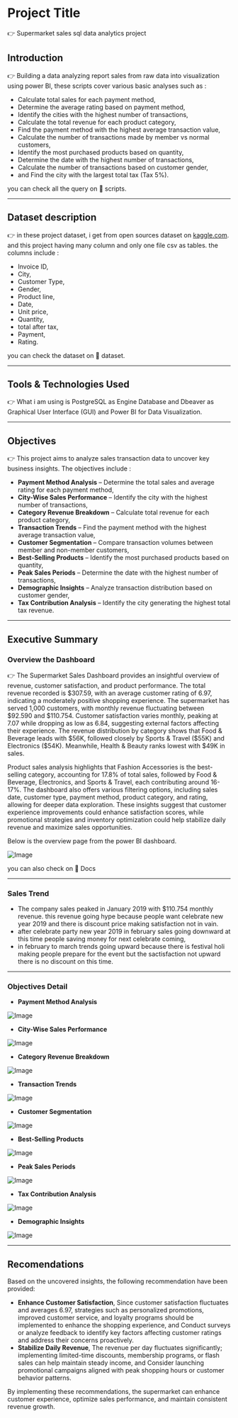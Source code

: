 # Project Title 
 👉 Supermarket sales sql data analytics project

## Introduction
 👉 Building a data analyzing report sales from raw data into visualization using power BI, these scripts cover various basic analyses such as :
- Calculate total sales for each payment method,
- Determine the average rating based on payment method,
- Identify the cities with the highest number of transactions,
- Calculate the total revenue for each product category,
- Find the payment method with the highest average transaction value,
- Calculate the number of transactions made by member vs normal customers,
- Identify the most purchased products based on quantity,
- Determine the date with the highest number of transactions,
- Calculate the number of transactions based on customer gender,
- and Find the city with the largest total tax (Tax 5%).

you can check all the query on 📂 scripts.

---

## Dataset description
👉 in these project dataset, i get from open sources dataset on [kaggle.com](https://www.kaggle.com/datasets). and this project having many column and only one file csv as tables. the columns include :
- Invoice ID,
- City,
- Customer Type,
- Gender,
- Product line,
- Date,
- Unit price,
- Quantity,
- total after tax,
- Payment,
- Rating.

you can check the dataset on 📂 dataset.

---

## Tools & Technologies Used
👉 What i am using is PostgreSQL as Engine Database and Dbeaver as Graphical User Interface (GUI) and Power BI for Data Visualization.

---

## Objectives
👉 This project aims to analyze sales transaction data to uncover key business insights. The objectives include :
- **Payment Method Analysis** – Determine the total sales and average rating for each payment method,
- **City-Wise Sales Performance** – Identify the city with the highest number of transactions,
- **Category Revenue Breakdown** – Calculate total revenue for each product category,
- **Transaction Trends** – Find the payment method with the highest average transaction value,
- **Customer Segmentation** – Compare transaction volumes between member and non-member customers,
- **Best-Selling Products** – Identify the most purchased products based on quantity,
- **Peak Sales Periods** – Determine the date with the highest number of transactions,
- **Demographic Insights** – Analyze transaction distribution based on customer gender,
- **Tax Contribution Analysis** – Identify the city generating the highest total tax revenue.

---

## Executive Summary
### Overview the Dashboard
👉 The Supermarket Sales Dashboard provides an insightful overview of revenue, customer satisfaction, and product performance. The total revenue recorded is $307.59, with an average customer rating of 6.97, indicating a moderately positive shopping experience. The supermarket has served 1,000 customers, with monthly revenue fluctuating between $92.590 and $110.754. Customer satisfaction varies monthly, peaking at 7.07 while dropping as low as 6.84, suggesting external factors affecting their experience. The revenue distribution by category shows that Food & Beverage leads with $56K, followed closely by Sports & Travel ($55K) and Electronics ($54K). Meanwhile, Health & Beauty ranks lowest with $49K in sales.

Product sales analysis highlights that Fashion Accessories is the best-selling category, accounting for 17.8% of total sales, followed by Food & Beverage, Electronics, and Sports & Travel, each contributing around 16-17%. The dashboard also offers various filtering options, including sales date, customer type, payment method, product category, and rating, allowing for deeper data exploration. These insights suggest that customer experience improvements could enhance satisfaction scores, while promotional strategies and inventory optimization could help stabilize daily revenue and maximize sales opportunities.

Below is the overview  page from the power BI dashboard.

![Image](https://github.com/user-attachments/assets/b1bfbbf9-2fa1-47ba-9204-4b22cdcf0009)

you can also check on 📂 Docs

---

### Sales Trend
- The company sales peaked in January 2019 with $110.754 monthly revenue. this revenue going hype because people want celebrate new year 2019 and there is discount price making satisfaction not in vain.
- after celebrate party new year 2019 in february sales going downward at this time people saving money for next celebrate coming,
- in february to march trends going upward because there is festival holi making people prepare for the event but the sactisfaction not upward there is no discount on this time.

---

### Objectives Detail
- **Payment Method Analysis**

  
![Image](https://github.com/user-attachments/assets/83a2b4ae-899e-4d5c-9528-d8f9d0e87904)
- **City-Wise Sales Performance**

 ![Image](https://github.com/user-attachments/assets/136a4630-341b-4e70-8e46-c4e2b29c55f9)
- **Category Revenue Breakdown**

 ![Image](https://github.com/user-attachments/assets/4cd21823-9a99-47d7-a9b5-91af34688b6a)
- **Transaction Trends**

 ![Image](https://github.com/user-attachments/assets/0a696bf5-53dd-45c2-b035-1690c2c2b0f9)
- **Customer Segmentation**

 ![Image](https://github.com/user-attachments/assets/e458eee0-0ea2-4f7c-b8e1-c031939052ef)
- **Best-Selling Products**

 ![Image](https://github.com/user-attachments/assets/be2f11c5-048d-40fe-b98b-4d176ab4f9d1)
- **Peak Sales Periods**

 ![Image](https://github.com/user-attachments/assets/c3bb0703-c6f9-44e2-97f9-71d882df1867)
- **Tax Contribution Analysis**

![Image](https://github.com/user-attachments/assets/8469c4db-6b4c-459a-9c75-360c34a0b007)
- **Demographic Insights**

![Image](https://github.com/user-attachments/assets/32a4cd11-ac3b-4a7c-bf4e-a373d8dcf4cc)

---

## Recomendations
Based on the uncovered insights, the following recommendation have been provided:
- **Enhance Customer Satisfaction**, Since customer satisfaction fluctuates and averages 6.97, strategies such as personalized promotions, improved customer service, and loyalty programs should be implemented to enhance the shopping experience, and Conduct surveys or analyze feedback to identify key factors affecting customer ratings and address their concerns proactively.
- **Stabilize Daily Revenue**, The revenue per day fluctuates significantly; implementing limited-time discounts, membership programs, or flash sales can help maintain steady income, and Consider launching promotional campaigns aligned with peak shopping hours or customer behavior patterns.

By implementing these recommendations, the supermarket can enhance customer experience, optimize sales performance, and maintain consistent revenue growth.
